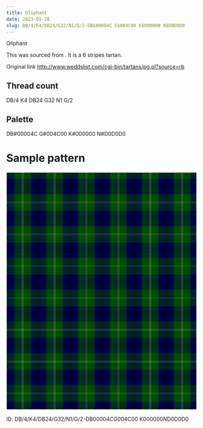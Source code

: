 ```yaml
---
title: Oliphant
date: 2023-01-28
slug: DB/4/K4/DB24/G32/N1/G/2-DB$00004C G$004C00 K$000000 N$D0D0D0
---
```

Oliphant

This was sourced from <no value>.  It is a 6 stripes tartan.

Original link http://www.weddslist.com/cgi-bin/tartans/pg.pl?source=rb

## Thread count
DB/4 K4 DB24 G32 N1 G/2

## Palette
DB#00004C G#004C00 K#000000 N#D0D0D0

# Sample pattern

![Tartan detail](tartan.png "DB/4 K4 DB24 G32 N1 G/2 tartan")

ID: DB/4/K4/DB24/G32/N1/G/2-DB$00004C G$004C00 K$000000 N$D0D0D0
